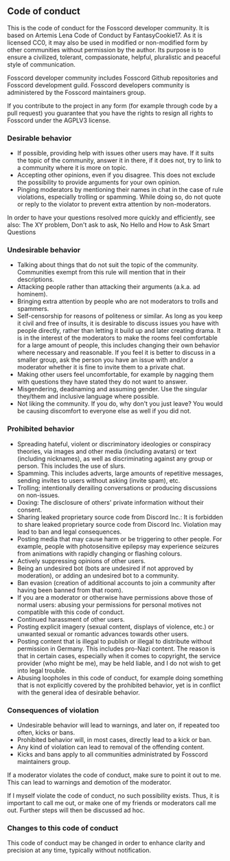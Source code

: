 ## Code of conduct

This is the code of conduct for the Fosscord developer community. It is based on Artemis Lena Code of Conduct by FantasyCookie17. As it is licensed CC0, it may also be used in modified or non-modified form by other communities without permission by the author. Its purpose is to ensure a civilized, tolerant, compassionate, helpful, pluralistic and peaceful style of communication.

Fosscord developer community includes Fosscord Github repositories and Fosscord development guild.
Fosscord developers community is administered by the Fosscord maintainers group.

If you contribute to the project in any form (for example through code by a pull request) you guarantee that you have the rights to resign all rights to Fosscord under the AGPLV3 license.

### Desirable behavior

-   If possible, providing help with issues other users may have. If it suits the topic of the community, answer it in there, if it does not, try to link to a community where it is more on topic.
-   Accepting other opinions, even if you disagree. This does not exclude the possibility to provide arguments for your own opinion.
-   Pinging moderators by mentioning their names in chat in the case of rule violations, especially trolling or spamming. While doing so, do not quote or reply to the violator to prevent extra attention by non-moderators.

In order to have your questions resolved more quickly and efficiently, see also: The XY problem, Don't ask to ask, No Hello and How to Ask Smart Questions

### Undesirable behavior

-   Talking about things that do not suit the topic of the community. Communities exempt from this rule will mention that in their descriptions.
-   Attacking people rather than attacking their arguments (a.k.a. ad hominem).
-   Bringing extra attention by people who are not moderators to trolls and spammers.
-   Self-censorship for reasons of politeness or similar. As long as you keep it civil and free of insults, it is desirable to discuss issues you have with people directly, rather than letting it build up and later creating drama. It is in the interest of the moderators to make the rooms feel comfortable for a large amount of people, this includes changing their own behavior where necessary and reasonable. If you feel it is better to discuss in a smaller group, ask the person you have an issue with and/or a moderator whether it is fine to invite them to a private chat.
-   Making other users feel uncomfortable, for example by nagging them with questions they have stated they do not want to answer.
-   Misgendering, deadnaming and assuming gender. Use the singular they/them and inclusive language where possible.
-   Not liking the community. If you do, why don't you just leave? You would be causing discomfort to everyone else as well if you did not.

### Prohibited behavior

-   Spreading hateful, violent or discriminatory ideologies or conspiracy theories, via images and other media (including avatars) or text (including nicknames), as well as discriminating against any group or person. This includes the use of slurs.
-   Spamming. This includes adverts, large amounts of repetitive messages, sending invites to users without asking (invite spam), etc.
-   Trolling; intentionally derailing conversations or producing discussions on non-issues.
-   Doxing: The disclosure of others' private information without their consent.
-   Sharing leaked proprietary source code from Discord Inc.: It is forbidden to share leaked proprietary source code from Discord Inc. Violation may lead to ban and legal consequences.
-   Posting media that may cause harm or be triggering to other people. For example, people with photosensitive epilepsy may experience seizures from animations with rapidly changing or flashing colours.
-   Actively suppressing opinions of other users.
-   Being an undesired bot (bots are undesired if not approved by moderation), or adding an undesired bot to a community.
-   Ban evasion (creation of additional accounts to join a community after having been banned from that room).
-   If you are a moderator or otherwise have permissions above those of normal users: abusing your permissions for personal motives not compatible with this code of conduct.
-   Continued harassment of other users.
-   Posting explicit imagery (sexual content, displays of violence, etc.) or unwanted sexual or romantic advances towards other users.
-   Posting content that is illegal to publish or illegal to distribute without permission in Germany. This includes pro-Nazi content. The reason is that in certain cases, especially when it comes to copyright, the service provider (who might be me), may be held liable, and I do not wish to get into legal trouble.
-   Abusing loopholes in this code of conduct, for example doing something that is not explicitly covered by the prohibited behavior, yet is in conflict with the general idea of desirable behavior.

### Consequences of violation

-   Undesirable behavior will lead to warnings, and later on, if repeated too often, kicks or bans.
-   Prohibited behavior will, in most cases, directly lead to a kick or ban.
-   Any kind of violation can lead to removal of the offending content.
-   Kicks and bans apply to all communities administrated by Fosscord maintainers group.

If a moderator violates the code of conduct, make sure to point it out to me. This can lead to warnings and demotion of the moderator.

If I myself violate the code of conduct, no such possibility exists. Thus, it is important to call me out, or make one of my friends or moderators call me out. Further steps will then be discussed ad hoc.

### Changes to this code of conduct

This code of conduct may be changed in order to enhance clarity and precision at any time, typically without notification.
